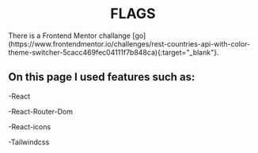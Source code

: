 <h1 style="text-align:center">FLAGS</h1>
There is a Frontend Mentor challange
[go](https://www.frontendmentor.io/challenges/rest-countries-api-with-color-theme-switcher-5cacc469fec04111f7b848ca){:target="_blank"}.

<h2>On this page I used features such as:</h2>
<p>-React</p>
<p>-React-Router-Dom</p>
<p>-React-icons</p>
<p>-Tailwindcss</p>
